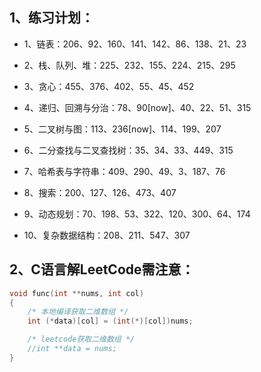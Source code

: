 ## 1、练习计划：

- 1、链表：206、92、160、141、142、86、138、21、23

- 2、栈、队列、堆：225、232、155、224、215、295

- 3、贪心：455、376、402、55、45、452

- 4、递归、回溯与分治：78、90[now]、40、22、51、315

- 5、二叉树与图：113、236[now]、114、199、207

- 6、二分查找与二叉查找树：35、34、33、449、315

- 7、哈希表与字符串：409、290、49、3、187、76

- 8、搜索：200、127、126、473、407

- 9、动态规划：70、198、53、322、120、300、64、174

- 10、复杂数据结构：208、211、547、307

## 2、C语言解LeetCode需注意：
```c
void func(int **nums, int col)
{
	/* 本地编译获取二维数组 */
	int (*data)[col] = (int(*)[col])nums;

	/* leetcode获取二维数组 */
	//int **data = nums;
}
```
